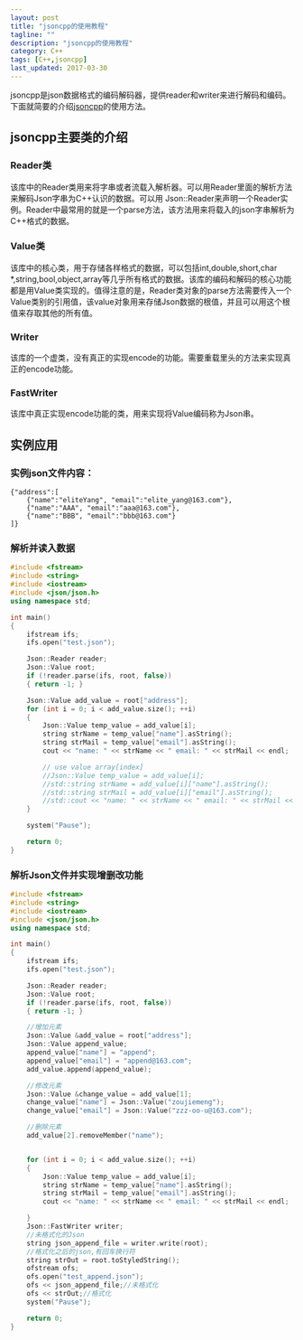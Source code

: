 ```yaml
---
layout: post
title: "jsoncpp的使用教程"
tagline: ""
description: "jsoncpp的使用教程"
category: C++
tags: [C++,jsoncpp]
last_updated: 2017-03-30
---
```

jsoncpp是json数据格式的编码解码器，提供reader和writer来进行解码和编码。下面就简要的介绍[jsoncpp](https://github.com/open-source-parsers/jsoncpp)的使用方法。

## jsoncpp主要类的介绍

### Reader类

该库中的Reader类用来将字串或者流载入解析器。可以用Reader里面的解析方法来解码Json字串为C++认识的数据。可以用 Json::Reader来声明一个Reader实例。Reader中最常用的就是一个parse方法，该方法用来将载入的json字串解析为C++格式的数据。
### Value类

该库中的核心类，用于存储各样格式的数据，可以包括int,double,short,char *,string,bool,object,array等几乎所有格式的数据。该库的编码和解码的核心功能都是用Value类实现的。值得注意的是，Reader类对象的parse方法需要传入一个Value类别的引用值，该value对象用来存储Json数据的根值，并且可以用这个根值来存取其他的所有值。
### Writer

该库的一个虚类，没有真正的实现encode的功能。需要重载里头的方法来实现真正的encode功能。
### FastWriter

该库中真正实现encode功能的类，用来实现将Value编码称为Json串。

## 实例应用

### 实例json文件内容：
```
{"address":[
    {"name":"eliteYang", "email":"elite_yang@163.com"},
    {"name":"AAA", "email":"aaa@163.com"},
    {"name":"BBB", "email":"bbb@163.com"}
]}
```
### 解析并读入数据
```C++
#include <fstream>
#include <string>
#include <iostream>
#include <json/json.h>
using namespace std;

int main()
{
	ifstream ifs;
	ifs.open("test.json");

	Json::Reader reader;
	Json::Value root;
	if (!reader.parse(ifs, root, false))
	{ return -1; }

	Json::Value add_value = root["address"];
	for (int i = 0; i < add_value.size(); ++i)
	{
		Json::Value temp_value = add_value[i];
		string strName = temp_value["name"].asString();
		string strMail = temp_value["email"].asString();
		cout << "name: " << strName << " email: " << strMail << endl;

		// use value array[index]
		//Json::Value temp_value = add_value[i];
		//std::string strName = add_value[i]["name"].asString();
		//std::string strMail = add_value[i]["email"].asString();
		//std::cout << "name: " << strName << " email: " << strMail << std::endl;
	}

	system("Pause");

	return 0;
}
```

### 解析Json文件并实现增删改功能
```C++
#include <fstream>
#include <string>
#include <iostream>
#include <json/json.h>
using namespace std;

int main()
{
	ifstream ifs;
	ifs.open("test.json");

	Json::Reader reader;
	Json::Value root;
	if (!reader.parse(ifs, root, false))
	{ return -1; }

	//增加元素
	Json::Value &add_value = root["address"];
	Json::Value append_value;
	append_value["name"] = "append";
	append_value["email"] = "append@163.com";
	add_value.append(append_value);

	//修改元素
	Json::Value &change_value = add_value[1];
	change_value["name"] = Json::Value("zoujiemeng");
	change_value["email"] = Json::Value("zzz-oo-u@163.com");

	//删除元素
	add_value[2].removeMember("name");


	for (int i = 0; i < add_value.size(); ++i)
	{
		Json::Value temp_value = add_value[i];
		string strName = temp_value["name"].asString();
		string strMail = temp_value["email"].asString();
		cout << "name: " << strName << " email: " << strMail << endl;

	}
	Json::FastWriter writer;
	//未格式化的Json
	string json_append_file = writer.write(root);
	//格式化之后的json,有回车换行符
	string strOut = root.toStyledString();
	ofstream ofs;
	ofs.open("test_append.json");
	ofs << json_append_file;//未格式化
	ofs << strOut;//格式化
	system("Pause");

	return 0;
}
```
